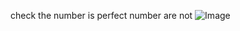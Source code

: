 check the number is perfect number are not
![Image](https://github.com/user-attachments/assets/082017a6-904f-4068-841f-1d95e6223444)

